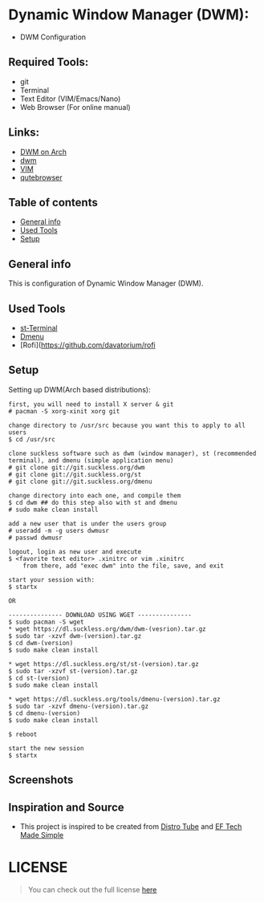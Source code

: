 # Dynamic Window Manager (DWM):
* DWM Configuration 

## Required Tools: 
* git 
* Terminal  
* Text Editor (VIM/Emacs/Nano)
* Web Browser (For online manual) 

## Links: 
* [DWM on Arch](wiki.archlinux.org/index.php/Dwm)
* [dwm](https://dwm.suckless.org/)
* [VIM](https://www.vim.org/)
* [qutebrowser](https://qutebrowser.org/)

## Table of contents
* [General info](#general-info)
* [Used Tools](#tools)
* [Setup](#setup)

## General info
This is configuration of Dynamic Window Manager (DWM).

## Used Tools
* [st-Terminal](https://st.suckless.org/)
* [Dmenu](https://dwm.suckless.org/)
* [Rofi](https://github.com/davatorium/rofi

## Setup 
Setting up DWM(Arch based distributions):
```
first, you will need to install X server & git
# pacman -S xorg-xinit xorg git

change directory to /usr/src because you want this to apply to all users
$ cd /usr/src

clone suckless software such as dwm (window manager), st (recommended terminal), and dmenu (simple application menu)
# git clone git://git.suckless.org/dwm
# git clone git://git.suckless.org/st
# git clone git://git.suckless.org/dmenu

change directory into each one, and compile them
$ cd dwm ## do this step also with st and dmenu
# sudo make clean install

add a new user that is under the users group
# useradd -m -g users dwmusr
# passwd dwmusr

logout, login as new user and execute
$ <favorite text editor> .xinitrc or vim .xinitrc
    from there, add "exec dwm" into the file, save, and exit

start your session with:
$ startx

OR 

--------------- DOWNLOAD USING WGET ---------------
$ sudo pacman -S wget 
* wget https://dl.suckless.org/dwm/dwm-(vesrion).tar.gz
$ sudo tar -xzvf dwm-(version).tar.gz 
$ cd dwm-(version) 
$ sudo make clean install 

* wget https://dl.suckless.org/st/st-(version).tar.gz
$ sudo tar -xzvf st-(version).tar.gz 
$ cd st-(version) 
$ sudo make clean install

* wget https://dl.suckless.org/tools/dmenu-(version).tar.gz
$ sudo tar -xzvf dmenu-(version).tar.gz 
$ cd dmenu-(version) 
$ sudo make clean install

$ reboot 

start the new session 
$ startx 
```
## Screenshots

## Inspiration and Source
* This project is inspired to be created  from [Distro Tube](https://distrotube.com/) and [EF Tech Made Simple](https://ermannoferrari.net/)

# LICENSE 
>You can check out the full license [here](https://github.com/pkgnpdeb/window-manager-configs/blob/main/dwm/LICENSE)
